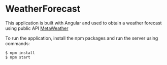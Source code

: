 # WeatherForecast

This application is built with Angular and used to obtain a weather forecast using public API [MetaWeather](https://www.metaweather.com/api/)


To run the application, install the npm packages and run the server using commands:

```
$ npm install
$ npm start

```


